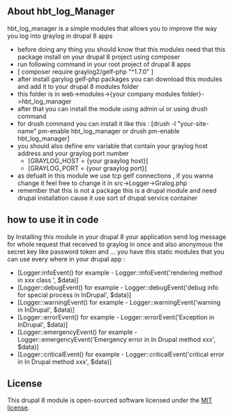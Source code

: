 ## About hbt_log_Manager

hbt_log_manager is a simple modules that allows you to improve the way you log into graylog in drupal 8 apps

 - before doing any thing you should know that this modules need that this package install on your drupal 8 project using composer
 - run following command in your root project of drupal 8 apps
 - [  composer require graylog2/gelf-php "^1.7.0" ]
 - after install garylog gelf-php packages you can download this modules and add it to your drupal 8 modules folder
 - this folder is in web->modules->{your company modules folder}->hbt_log_manager
 - after that you can install the module using admin ui or using drush command
 - for drush command you can install it like this : [drush -l "your-site-name" pm-enable hbt_log_manager or drush pm-enable hbt_log_manager]
 - you should also define env variable that contain your graylog host address and your graylog port number
    - [GRAYLOG_HOST = {your graaylog host}]
    - [GRAYLOG_PORT = {your graaylog port}]
- as defualt in this module we use tcp gelf connections , if you wanna change it feel free to change it in src->Logger->Gralog.php
- remember that this is not a package this is a drupal module and need drupal installation cause it use sort of drupal service container
## how to use it in code

by Installing this module in your drupal 8 your application send log message for whole request that received to graylog in once and also anonymous the secret key like password token and ...
you have this static modules that you can use every where in your drupal app :

- [Logger:infoEvent() for example - Logger::infoEvent('rendering method in xxx class ', $data)]
- [Logger::debugEvent()  for example - Logger::debugEvent('debug info for special process  in InDrupal', $data)]
- [Logger::warningEvent()  for example - Logger::warningEvent('warning in InDrupal', $data)]
- [Logger::errorEvent()  for example - Logger::errorEvent('Exception in InDrupal', $data)]
- [Logger::emergencyEvent()  for example - Logger::emergencyEvent('Emergency error in In Drupal method xxx', $data)]
- [Logger::criticalEvent()  for example - Logger::criticalEvent('critical error in In Drupal method xxx', $data)]

## License
This drupal 8 module  is open-sourced software licensed under the [MIT license](https://opensource.org/licenses/MIT).
